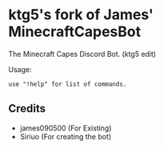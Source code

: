 # ktg5's fork of James' MinecraftCapesBot
The Minecraft Capes Discord Bot. (ktg5 edit)

Usage:
```
use "!help" for list of commands.
```

## Credits
* james090500 (For Existing)
* Siriuo (For creating the bot)

